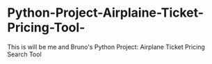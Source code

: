 # Python-Project-Airplaine-Ticket-Pricing-Tool-
This is will be me and Bruno's Python Project: Airplane Ticket Pricing Search Tool
